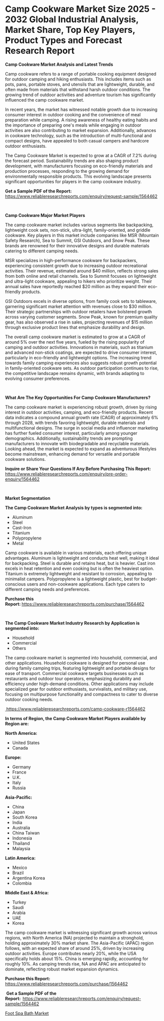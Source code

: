 <p><h1>Camp Cookware Market Size 2025 - 2032 Global Industrial Analysis, Market Share, Top Key Players, Product Types and Forecast Research Report</h1></p><p><strong>Camp Cookware Market Analysis and Latest Trends</strong></p>
<p><p>Camp cookware refers to a range of portable cooking equipment designed for outdoor camping and hiking enthusiasts. This includes items such as pots, pans, portable stoves, and utensils that are lightweight, durable, and often made from materials that withstand harsh outdoor conditions. The growing trend of outdoor activities and adventure tourism has significantly influenced the camp cookware market.</p><p>In recent years, the market has witnessed notable growth due to increasing consumer interest in outdoor cooking and the convenience of meal preparation while camping. A rising awareness of healthy eating habits and the importance of preparing one's meals while engaging in outdoor activities are also contributing to market expansion. Additionally, advances in cookware technology, such as the introduction of multi-functional and compact designs, have appealed to both casual campers and hardcore outdoor enthusiasts.</p><p>The Camp Cookware Market is expected to grow at a CAGR of 7.2% during the forecast period. Sustainability trends are also shaping product development, with manufacturers focusing on eco-friendly materials and production processes, responding to the growing demand for environmentally responsible products. This evolving landscape presents significant opportunities for players in the camp cookware industry.</p></p>
<p><strong>Get a Sample PDF of the Report:&nbsp;</strong> <a href="https://www.reliableresearchreports.com/enquiry/request-sample/1564462?utm_campaign=38&utm_medium=2&utm_source=Github&utm_content=ia&utm_term=06022025&utm_id=camp-cookware">https://www.reliableresearchreports.com/enquiry/request-sample/1564462</a></p>
<p>&nbsp;</p>
<p><strong>Camp Cookware Major Market Players</strong></p>
<p><p>The camp cookware market includes various segments like backpacking, lightweight cook sets, non-stick, ultra-light, family-oriented, and griddle cookware. Key players in this market include companies like MSR (Mountain Safety Research), Sea to Summit, GSI Outdoors, and Snow Peak. These brands are renowned for their innovative designs and durable materials catering to different camping needs.</p><p>MSR specializes in high-performance cookware for backpackers, experiencing consistent growth due to increasing outdoor recreational activities. Their revenue, estimated around $40 million, reflects strong sales from both online and retail channels. Sea to Summit focuses on lightweight and ultra-light cookware, appealing to hikers who prioritize weight. Their annual sales have reportedly reached $20 million as they expand their eco-friendly products.</p><p>GSI Outdoors excels in diverse options, from family cook sets to tableware, garnering significant market attention with revenues close to $30 million. Their strategic partnerships with outdoor retailers have bolstered growth across varying customer segments. Snow Peak, known for premium quality gear, has also observed a rise in sales, projecting revenues of $15 million through exclusive product lines that emphasize durability and design.</p><p>The overall camp cookware market is estimated to grow at a CAGR of around 5% over the next five years, fueled by the rising popularity of camping and outdoor activities. Innovations in materials, such as titanium and advanced non-stick coatings, are expected to drive consumer interest, particularly in eco-friendly and lightweight options. The increasing trend towards family camping experiences also suggests robust growth potential in family-oriented cookware sets. As outdoor participation continues to rise, the competitive landscape remains dynamic, with brands adapting to evolving consumer preferences.</p></p>
<p>&nbsp;</p>
<p><strong>What Are The Key Opportunities For Camp Cookware Manufacturers?</strong></p>
<p><p>The camp cookware market is experiencing robust growth, driven by rising interest in outdoor activities, camping, and eco-friendly products. Recent data indicates a compound annual growth rate (CAGR) of approximately 6% through 2028, with trends favoring lightweight, durable materials and multifunctional designs. The surge in social media and influencer marketing has further fueled consumer interest, particularly among younger demographics. Additionally, sustainability trends are prompting manufacturers to innovate with biodegradable and recyclable materials. Looking ahead, the market is expected to expand as adventurous lifestyles become mainstream, enhancing demand for versatile and portable cookware solutions.</p></p>
<p><strong>Inquire or Share Your Questions If Any Before Purchasing This Report:</strong> <a href="https://www.reliableresearchreports.com/enquiry/pre-order-enquiry/1564462?utm_campaign=38&utm_medium=2&utm_source=Github&utm_content=ia&utm_term=06022025&utm_id=camp-cookware">https://www.reliableresearchreports.com/enquiry/pre-order-enquiry/1564462</a></p>
<p>&nbsp;</p>
<p><strong>Market Segmentation</strong></p>
<p><strong>The Camp Cookware Market Analysis by types is segmented into:</strong></p>
<p><ul><li>Aluminum</li><li>Steel</li><li>Cast-Iron</li><li>Titanium</li><li>Polypropylene</li><li>Metal</li></ul></p>
<p><p>Camp cookware is available in various materials, each offering unique advantages. Aluminum is lightweight and conducts heat well, making it ideal for backpacking. Steel is durable and retains heat, but is heavier. Cast iron excels in heat retention and even cooking but is often the heaviest option. Titanium is extremely lightweight and resistant to corrosion, appealing to minimalist campers. Polypropylene is a lightweight plastic, best for budget-conscious users and non-cookware applications. Each type caters to different camping needs and preferences.</p></p>
<p><strong>Purchase this Report:&nbsp;</strong><a href="https://www.reliableresearchreports.com/purchase/1564462?utm_campaign=38&utm_medium=2&utm_source=Github&utm_content=ia&utm_term=06022025&utm_id=camp-cookware">https://www.reliableresearchreports.com/purchase/1564462</a></p>
<p>&nbsp;</p>
<p><strong>The Camp Cookware Market Industry Research by Application is segmented into:</strong></p>
<p><ul><li>Household</li><li>Commercial</li><li>Others</li></ul></p>
<p><p>The camp cookware market is segmented into household, commercial, and other applications. Household cookware is designed for personal use during family camping trips, featuring lightweight and portable designs for ease of transport. Commercial cookware targets businesses such as restaurants and outdoor tour operators, emphasizing durability and efficiency under high-demand conditions. Other applications may include specialized gear for outdoor enthusiasts, survivalists, and military use, focusing on multipurpose functionality and compactness to cater to diverse outdoor cooking needs.</p></p>
<p><a href="https://www.reliableresearchreports.com/camp-cookware-r1564462?utm_campaign=38&utm_medium=2&utm_source=Github&utm_content=ia&utm_term=06022025&utm_id=camp-cookware">&nbsp;https://www.reliableresearchreports.com/camp-cookware-r1564462</a></p>
<p><strong>In terms of Region, the Camp Cookware Market Players available by Region are:</strong></p>
<p>
    <p> <strong> North America: </strong>
        <ul>
            <li>United States</li>
            <li>Canada</li>
        </ul>
        </p> 
    <p> <strong> Europe: </strong>
        <ul>
            <li>Germany</li>
            <li>France</li>
            <li>U.K.</li>
            <li>Italy</li>
            <li>Russia</li>
        </ul>
        </p> 
    <p> <strong> Asia-Pacific: </strong>
        <ul>
            <li>China</li>
            <li>Japan</li>
            <li>South Korea</li>
            <li>India</li>
            <li>Australia</li>
            <li>China Taiwan</li>
            <li>Indonesia</li>
            <li>Thailand</li>
            <li>Malaysia</li>
        </ul>
        </p> 
    <p> <strong> Latin America: </strong>
        <ul>
            <li>Mexico</li>
            <li>Brazil</li>
            <li>Argentina Korea</li>
            <li>Colombia</li>
        </ul>
        </p> 
    <p> <strong> Middle East & Africa: </strong>
        <ul>
            <li>Turkey</li>
            <li>Saudi</li>
            <li>Arabia</li>
            <li>UAE</li>
            <li>Korea</li>
        </ul>
    </p>
    </p>
<p><p>The camp cookware market is witnessing significant growth across various regions, with North America (NA) projected to maintain a stronghold, holding approximately 30% market share. The Asia-Pacific (APAC) region follows, with an expected share of around 25%, driven by increasing outdoor activities. Europe contributes nearly 20%, while the USA specifically holds about 15%. China is emerging rapidly, accounting for roughly 10%. As camping trends rise, NA and APAC are anticipated to dominate, reflecting robust market expansion dynamics.</p></p>
<p><strong>Purchase this Report: </strong><a href="https://www.reliableresearchreports.com/purchase/1564462?utm_campaign=38&utm_medium=2&utm_source=Github&utm_content=ia&utm_term=06022025&utm_id=camp-cookware">https://www.reliableresearchreports.com/purchase/1564462</a></p>
<p>&nbsp;<strong>Get a Sample PDF of the Report:&nbsp;&nbsp;</strong><a href="https://www.reliableresearchreports.com/enquiry/request-sample/1564462?utm_campaign=38&utm_medium=2&utm_source=Github&utm_content=ia&utm_term=06022025&utm_id=camp-cookware">https://www.reliableresearchreports.com/enquiry/request-sample/1564462</a></p>
<p><strong></strong></p>
<p><p><a href="https://github.com/arionmp/Market-Research-Report-List-5/blob/main/foot-spa-bath-market.md?utm_campaign=38&utm_medium=2&utm_source=Github&utm_content=ia&utm_term=06022025&utm_id=camp-cookware">Foot Spa Bath Market</a></p></p>